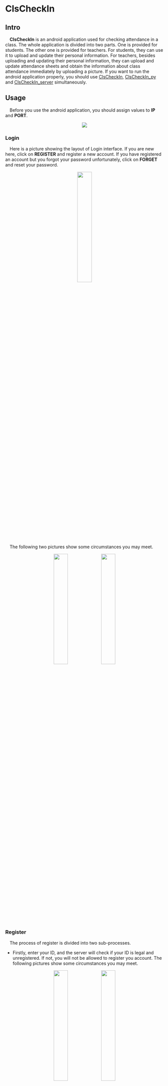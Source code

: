 # ClsCheckIn

## Intro

&emsp;**ClsCheckIn** is an android application used for checking attendance in a class. The whole application is divided into two parts. One is provided for students. The other one is provided for teachers. For students, they can use it to upload and update their personal information. For teachers, besides uploading and updating their personal information, they can upload and update attendance sheets and obtain the information about class attendance immediately by uploading a picture. If you want to run the android application properly, you should use [ClsCheckIn](./ClsCheckIn), [ClsCheckIn_py](./ClsCheckIn_py) and [ClsCheckIn_server](./ClsCheckIn_server) simultaneously.

## Usage

&emsp;Before you use the android application, you should assign values to **IP** and **PORT**.

<div align=center><img src="./img/Network_Communication_Setting.jpg"></div>

### Login

&emsp;Here is a picture showing the layout of Login interface. If you are new here, click on **REGISTER**  and register a new account. If you have registered an account but you forgot your password unfortunately, click on **FORGET** and reset your password.

<div align=center><img src="./img/login.jpg" width="30%" height="30%"></div>

&emsp;The following two pictures show some circumstances you may meet.

<div align=center><img src="./img/login_unregistered.jpg" width="30%" height="30%"><img src="./img/login_wrong_pwd.jpg" width="30%" height="30%"></div>

 

### Register

&emsp;The process of register is divided into two sub-processes.

- Firstly, enter your ID, and the server will check if your ID is legal and unregistered. If not, you will not be allowed to register you account. The following pictures show some circumstances you may meet.

<div align=center><img src="./img/register_illegal_id.jpg" width="30%" height="30%"><img src="./img/registered.jpg" width="30%" height="30%"></div>

- Secondly, based on your character, you will be guided to different register interface. For example, if you are a student, you will see the register interface shown below.

<div align=center><img src="./img/unregistered_stu.jpg" width="30%" height="30%"></div>

### Forget

&emsp;The process of resetting password is divided into two sub-processes.

- Firstly, enter your **ID** and your **Name**, and the server will verify if your ID matches your Name. If not, you will not be allowed to change your password. The following pictures show some circumstances you may meet.

<div align=center><img src="./img/forget_illegal_id.jpg" width="30%" height="30%"><img src="./img/forget_not_match.jpg" width="30%" height="30%"></div>

- Secondly, if you pass the verification, you will go to the interface where you can reset you new password.

<div align=center><img src="./img/forget_match.jpg" width="30%" height="30%"></div>

### Teacher

&emsp;If you are a teacher, you will come into the following interface. **Menu icon** is in the left corner of the interface. **Courses drop-down menu** and  **group photo preview stand** are in the middle of the interface. The **floating action button** is in the right bottom of the interface. Now, I will tell you how to use them one by one.

<div align=center><img src="./img/tchr_main.jpg" width="30%" height="30%"></div>

####  Courses drop-down menu

&emsp;When you do not upload any attendance sheet of your courses to the server, the course drop-down menu would not show any item. If you do not know how to upload it, you can go to the section **Menu icon** to get more information. 

&emsp;Assuming that you have uploaded your attendance sheets, you need to refresh your courses drop-down menu. Pull down the interface and wait for server's response! The following GIF shows the process.

<div align=center><img src="./img/refresh.gif" width="30%"></div>

#### Menu icon

&emsp;As it is shown in the following GIF, When you click on the menu icon, the menu will pop out. The menu has 4 options.  

<div align=center><img src="./img/Tchr_Menu.gif" width="30%"></div>



- **Update Personal Info:** Update your personal information.

<div align=center><img src="./img/Tchr_Upload.gif" width="30%"></div>

- **Upload Attendance Sheet:** Add or update new course attendance sheets.

<div align=center><img src="./img/Tchr_Menu.gif" width="30%"></div>

- **Get Result:** Get a sheet of absent students after taking a group photo and selecting the course.

<div align=center><img src="./img/Tchr_result.jpg" width="30%" height="30%"><img src="./img/Result.jpg" width="30%" height="30%"><img src="./img/absent_stu.jpg" width="30%" height="30%"></div>

- **Exit:** Log out.

<div align=center><img src="./img/Tchr_Exit.gif" width="30%"></div>

### Student

&emsp;The following picture shows the whole interface of a student's account.

<div align=center><img src="./img/Stu_Main.jpg" width="30%"></div>

&emsp;Student's menu contains two options, **Update Personal Info** and **Exit**. By touching **Update Personal Info, **students can update or correct their personal information. By touching **Exit**, students can log out.

<div align=center><img src="./img/Stu_Up_Ex.gif" width="30%"></div>




# ClsCheckIn_py

## Intro

&emsp;This is a python project used for updating students' basic information and checking the attendance of a course.

## Note

&emsp;When you install **face_recognition** via pip, and your computer's system is **Windows**, please follow these steps one by one. 

- Firstly, create a virtual environment whose python version is 3.6. Use `conda create -n cls python=3.6` to create it.
- Secondly, activate created virtual environment. Use `conda activate cls`.
- Thirdly, download **cmake** and **boost**. Use following commands one by one.
  `pip install cmake`  
  `pip install boost`
- Fourthly, go to the [website](https://pypi.org/simple/dlib/) and download appropriate whl file. For example, if your computer is 64-bit and your python version is `3.6.X`, you should choose to download [dlib-19.8.1-cp36-cp36m-win_amd64.whl](https://pypi.org/simple/dlib/dlib-19.8.1-cp36-cp36m-win_amd64.whl).  
- Fifthly, use the whl file to install dlib. Run the command `pip install <absolute path of the whl file>` 
- Finally, use the command `pip install face_recognition` to install **face_recognition** successfully.



# ClsCheckIn_server

## Intro

&emsp;This is a project supporting the android application, ClsCheckIn. Before running it, you should create six tables and assign values some parameters shown in [the picture](./img/database_setting.jpg). The structure of our database is shown in [the picture](./img/database.jpg)

<div align=center><img src="./img/database_tables.jpg" width="80%"></div>

